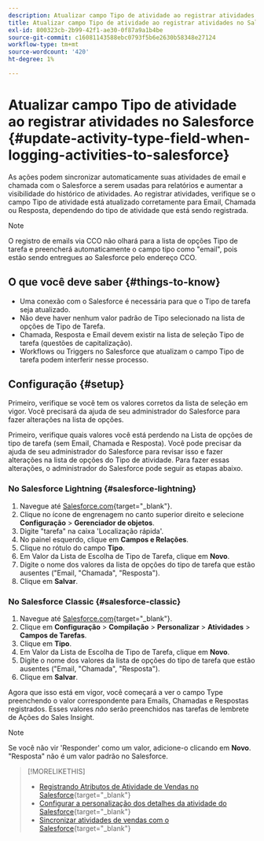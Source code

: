 ```yaml
---
description: Atualizar campo Tipo de atividade ao registrar atividades no Salesforce - Documentação do Marketo - Documentação do produto
title: Atualizar campo Tipo de atividade ao registrar atividades no Salesforce
exl-id: 800323cb-2b99-42f1-ae30-0f87a9a1b4be
source-git-commit: c16081143588ebc0793f5b6e2630b58348e27124
workflow-type: tm+mt
source-wordcount: '420'
ht-degree: 1%

---
```


# Atualizar campo Tipo de atividade ao registrar atividades no Salesforce {#update-activity-type-field-when-logging-activities-to-salesforce}

As ações podem sincronizar automaticamente suas atividades de email e chamada com o Salesforce a serem usadas para relatórios e aumentar a visibilidade do histórico de atividades. Ao registrar atividades, verifique se o campo Tipo de atividade está atualizado corretamente para Email, Chamada ou Resposta, dependendo do tipo de atividade que está sendo registrada.

>[!NOTE]
>
>O registro de emails via CCO não olhará para a lista de opções Tipo de tarefa e preencherá automaticamente o campo tipo como &quot;email&quot;, pois estão sendo entregues ao Salesforce pelo endereço CCO.

## O que você deve saber {#things-to-know}

* Uma conexão com o Salesforce é necessária para que o Tipo de tarefa seja atualizado.
* Não deve haver nenhum valor padrão de Tipo selecionado na lista de opções de Tipo de Tarefa.
* Chamada, Resposta e Email devem existir na lista de seleção Tipo de tarefa (questões de capitalização).
* Workflows ou Triggers no Salesforce que atualizam o campo Tipo de tarefa podem interferir nesse processo.

## Configuração {#setup}

Primeiro, verifique se você tem os valores corretos da lista de seleção em vigor. Você precisará da ajuda de seu administrador do Salesforce para fazer alterações na lista de opções.

Primeiro, verifique quais valores você está perdendo na Lista de opções de tipo de tarefa (sem Email, Chamada e Resposta). Você pode precisar da ajuda de seu administrador do Salesforce para revisar isso e fazer alterações na lista de opções do Tipo de atividade. Para fazer essas alterações, o administrador do Salesforce pode seguir as etapas abaixo.

### No Salesforce Lightning {#salesforce-lightning}

1. Navegue até [Salesforce.com](https://salesforce.com){target="_blank"}.
1. Clique no ícone de engrenagem no canto superior direito e selecione **Configuração** > **Gerenciador de objetos**.
1. Digite &quot;tarefa&quot; na caixa &#39;Localização rápida&#39;.
1. No painel esquerdo, clique em **Campos e Relações**.
1. Clique no rótulo do campo **Tipo**.
1. Em Valor da Lista de Escolha de Tipo de Tarefa, clique em **Novo**.
1. Digite o nome dos valores da lista de opções do tipo de tarefa que estão ausentes (&quot;Email, &quot;Chamada&quot;, &quot;Resposta&quot;).
1. Clique em **Salvar**.

### No Salesforce Classic {#salesforce-classic}

1. Navegue até [Salesforce.com](https://salesforce.com){target="_blank"}.
1. Clique em **Configuração** > **Compilação** > **Personalizar** > **Atividades** > **Campos de Tarefas**.
1. Clique em **Tipo**.
1. Em Valor da Lista de Escolha de Tipo de Tarefa, clique em **Novo**.
1. Digite o nome dos valores da lista de opções do tipo de tarefa que estão ausentes (&quot;Email, &quot;Chamada&quot;, &quot;Resposta&quot;).
1. Clique em **Salvar**.

Agora que isso está em vigor, você começará a ver o campo Type preenchendo o valor correspondente para Emails, Chamadas e Respostas registrados. Esses valores _não_ serão preenchidos nas tarefas de lembrete de Ações do Sales Insight.

>[!NOTE]
>
>Se você não vir &#39;Responder&#39; como um valor, adicione-o clicando em **Novo**. &quot;Resposta&quot; não é um valor padrão no Salesforce.

>[!MORELIKETHIS]
>
>* [Registrando Atributos de Atividade de Vendas no Salesforce](/help/marketo/product-docs/marketo-sales-insight/actions/crm/salesforce-package-configuration/logging-sales-activity-attributes-to-salesforce.md){target="_blank"}
>* [Configurar a personalização dos detalhes da atividade do Salesforce](/help/marketo/product-docs/marketo-sales-insight/actions/crm/salesforce-integration/configure-salesforce-activity-detail-customization.md){target="_blank"}
>* [Sincronizar atividades de vendas com o Salesforce](/help/marketo/product-docs/marketo-sales-insight/actions/crm/salesforce-integration/sync-sales-activities-to-salesforce.md){target="_blank"}

